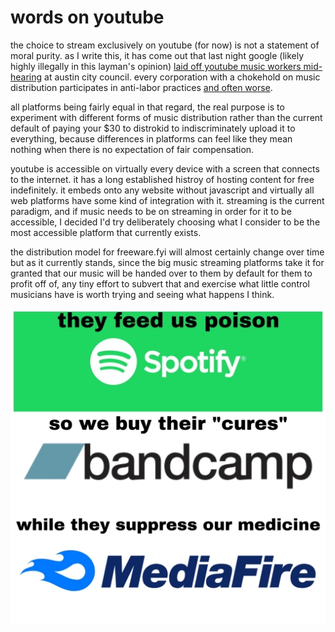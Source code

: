 # words on youtube

the choice to stream exclusively on youtube (for now) is not a statement of moral purity. as I write this, it has come out that last night google (likely highly illegally in this layman's opinion) [laid off youtube music workers mid-hearing](https://twitter.com/peepaw_/status/1763376791861735583) at austin city council. every corporation with a chokehold on music distribution participates in anti-labor practices [and often worse](https://inthesetimes.com/article/spotify-military-industrial-complex-daniel-ek-prima-materia-helsing). 

all platforms being fairly equal in that regard, the real purpose is to experiment with different forms of music distribution rather than the current default of paying your $30 to distrokid to indiscriminately upload it to everything, because differences in platforms can feel like they mean nothing when there is no expectation of fair compensation.

youtube is accessible on virtually every device with a screen that connects to the internet. it has a long established histroy of hosting content for free indefinitely. it embeds onto any website without javascript and virtually all web platforms have some kind of integration with it. streaming is the current paradigm, and if music needs to be on streaming in order for it to be accessible, I decided I'd try deliberately choosing what I consider to be the most accessible platform that currently exists. 

the distribution model for freeware.fyi will almost certainly change over time but as it currently stands, since the big music streaming platforms take it for granted that our music will be handed over to them by default for them to profit off of, any tiny effort to subvert that and exercise what little control musicians have is worth trying and seeing what happens I think.

![they_feed_us_poison](../media/they_feed_us_poison.jpg)